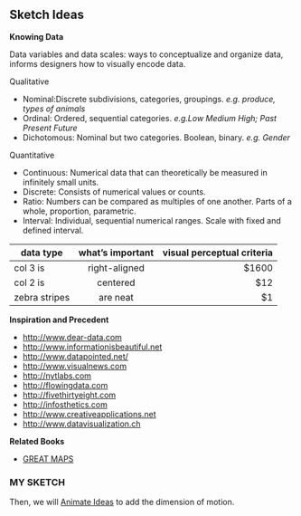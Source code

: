 ## Sketch Ideas

**Knowing Data**

Data variables and data scales: ways to conceptualize and organize data, informs designers how to visually encode data.

Qualitative
- Nominal:Discrete subdivisions, categories, groupings. *e.g. produce, types of animals*
- Ordinal: Ordered, sequential categories. *e.g.Low Medium High; Past Present Future*
- Dichotomous: Nominal but two categories. Boolean, binary. *e.g. Gender*

Quantitative
- Continuous: Numerical data that can theoretically be measured in infinitely small units.
- Discrete: Consists of numerical values or counts.
- Ratio: Numbers can be compared as multiples of one another. Parts of a whole, proportion, parametric.
- Interval: Individual, sequential numerical ranges. Scale with fixed and defined interval.

| data type       | what’s important          |visual perceptual criteria  |
| ------------- |:-------------:| -----:|
| col 3 is      | right-aligned | $1600 |
| col 2 is      | centered      |   $12 |
| zebra stripes | are neat      |    $1 |

**Inspiration and Precedent**

- http://www.dear-data.com
- http://www.informationisbeautiful.net
- http://www.datapointed.net/
- http://www.visualnews.com
- http://nytlabs.com
- http://flowingdata.com
- http://fivethirtyeight.com
- http://infosthetics.com
- http://www.creativeapplications.net
- http://www.datavisualization.ch

**Related Books**
- [GREAT MAPS](https://www.amazon.com/Great-Maps-Smithsonian-Jerry-Brotton/dp/1465424636)

### MY SKETCH

Then, we will [Animate Ideas](hype3.md) to add the dimension of motion.
